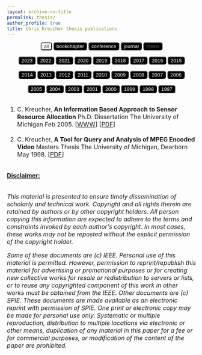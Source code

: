 ```yaml
---
layout: archive-no-title
permalink: thesis/
author_profile: true
title: Chris Kreucher thesis publications
---
```


<center>
<a href="../complete-bibliography/"><button type="button" class="btn" style="background-colorcolor:#000000;color:#5C5C5C;outline:none;border-radius:5px"> all </button></a>
<a href="../bookchapter/"><button type="button" class="btn" style="color:#ffffff;background-color:#000000;outline:none;border-radius:5px"> bookchapter</button></a>
<a href="../conference/"><button type="button" class="btn" style="color:#ffffff;background-color:#000000;outline:none;border-radius:5px"> conference</button></a>
<a href="../journal/"><button type="button" class="btn" style="color:#ffffff;background-color:#000000;outline:none;border-radius:5px"> journal</button></a>
<a href="../thesis/"><button type="button" class="button button3" style="background-color:#000000;color:#5C5C5C;outline:none;border-radius:5px"> thesis</button></a>
</center>
<br>
<center>
<a href="../2023/"><button type="button" class="btn" style="color:#ffffff;background-color:#000000;outline:none;border-radius:5px"> 2023</button></a>
<a href="../2022/"><button type="button" class="btn" style="color:#ffffff;background-color:#000000;outline:none;border-radius:5px"> 2022</button></a>
<a href="../2021/"><button type="button" class="btn" style="color:#ffffff;background-color:#000000;outline:none;border-radius:5px"> 2021</button></a>
<a href="../2020/"><button type="button" class="btn" style="color:#ffffff;background-color:#000000;outline:none;border-radius:5px"> 2020</button></a>
<a href="../2019/"><button type="button" class="btn" style="color:#ffffff;background-color:#000000;outline:none;border-radius:5px"> 2019</button></a>
<a href="../2018/"><button type="button" class="btn" style="color:#ffffff;background-color:#000000;outline:none;border-radius:5px"> 2018</button></a>
<a href="../2017/"><button type="button" class="btn" style="color:#ffffff;background-color:#000000;outline:none;border-radius:5px"> 2017</button></a>
<a href="../2016/"><button type="button" class="btn" style="color:#ffffff;background-color:#000000;outline:none;border-radius:5px"> 2016</button></a>
<a href="../2015/"><button type="button" class="btn" style="color:#ffffff;background-color:#000000;outline:none;border-radius:5px"> 2015</button></a><br><br>
<a href="../2014/"><button type="button" class="btn" style="color:#ffffff;background-color:#000000;outline:none;border-radius:5px"> 2014</button></a>
<a href="../2013/"><button type="button" class="btn" style="color:#ffffff;background-color:#000000;outline:none;border-radius:5px"> 2013</button></a>
<a href="../2012/"><button type="button" class="btn" style="color:#ffffff;background-color:#000000;outline:none;border-radius:5px"> 2012</button></a>
<a href="../2011/"><button type="button" class="btn" style="color:#ffffff;background-color:#000000;outline:none;border-radius:5px"> 2011</button></a>
<a href="../2010/"><button type="button" class="btn" style="color:#ffffff;background-color:#000000;outline:none;border-radius:5px"> 2010</button></a>
<a href="../2009/"><button type="button" class="btn" style="color:#ffffff;background-color:#000000;outline:none;border-radius:5px"> 2009</button></a>
<a href="../2008/"><button type="button" class="btn" style="color:#ffffff;background-color:#000000;outline:none;border-radius:5px"> 2008</button></a>
<a href="../2007/"><button type="button" class="btn" style="color:#ffffff;background-color:#000000;outline:none;border-radius:5px"> 2007</button></a>
<a href="../2006/"><button type="button" class="btn" style="color:#ffffff;background-color:#000000;outline:none;border-radius:5px"> 2006</button></a><br><br>
<a href="../2005/"><button type="button" class="btn" style="color:#ffffff;background-color:#000000;outline:none;border-radius:5px"> 2005</button></a>
<a href="../2004/"><button type="button" class="btn" style="color:#ffffff;background-color:#000000;outline:none;border-radius:5px"> 2004</button></a>
<a href="../2003/"><button type="button" class="btn" style="color:#ffffff;background-color:#000000;outline:none;border-radius:5px"> 2003</button></a>
<a href="../2001/"><button type="button" class="btn" style="color:#ffffff;background-color:#000000;outline:none;border-radius:5px"> 2001</button></a>
<a href="../2000/"><button type="button" class="btn" style="color:#ffffff;background-color:#000000;outline:none;border-radius:5px"> 2000</button></a>
<a href="../1999/"><button type="button" class="btn" style="color:#ffffff;background-color:#000000;outline:none;border-radius:5px"> 1999</button></a>
<a href="../1998/"><button type="button" class="btn" style="color:#ffffff;background-color:#000000;outline:none;border-radius:5px"> 1998</button></a>
<a href="../1997/"><button type="button" class="btn" style="color:#ffffff;background-color:#000000;outline:none;border-radius:5px"> 1997</button></a>
<br><br>
</center><font size="-0.5">
<ol id = "reverse_numbering">
<li>
 C. Kreucher, <b>An Information Based Approach to Sensor Resource Allocation</b> Ph.D. Dissertation The University of Michigan Feb 2005. [<a href = "http://hdl.handle.net/2027.42/124852">WWW</a>] [<a href="../papers/2005Dissertation.pdf">PDF</a>]
</li>
<br>
<li>
 C. Kreucher, <b>A Tool for Query and Analysis of MPEG Encoded Video</b> Masters Thesis The University of Michigan, Dearborn May 1998. [<a href="../papers/1998MastersThesis.pdf">PDF</a>]
</li>
<br>
</ol>
<script type="text/javascript">
var reverse=document.getElementById('reverse_numbering');
reverse.style.listStyle='none';
reverse.style.textIndent='-23px';
var li=reverse.getElementsByTagName('li');
for(var i=0; i<li.length; i++){
li[i].insertBefore(document.createTextNode(li.length-i+'. '), li[i].firstChild);}
</script>
<u><b>Disclaimer:</b></u><br><br>
<p><em>
This material is presented to ensure timely dissemination of scholarly and 
        technical work. Copyright and all rights therein are retained by authors or by other copyright holders.
        All person copying this information are expected to adhere to the terms and constraints invoked by each 
        author's copyright. In most cases, these works may not be reposted without the explicit permission of 
        the copyright holder. 
</em></p>
<p><em>
Some of these documents are (c) IEEE. Personal use of this material is permitted. However, 
        permission to reprint/republish this material for advertising or promotional purposes or for creating 
        new collective works for resale or redistribution to servers or lists, or to reuse any copyrighted
        component of this work in other works must be obtained from the IEEE.
Other documents are (c) SPIE. These documents are made available as an electronic reprint with 
        permission of SPIE. One print or electronic copy may be made for personal use only. Systematic or multiple 
        reproduction, distribution to multiple locations via electronic or other means, duplication of any material 
        in this paper for a fee or for commercial purposes, or modification of the content of the paper are prohibited.
</em></p>